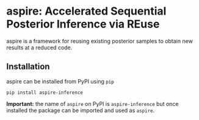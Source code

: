 # aspire: Accelerated Sequential Posterior Inference via REuse

aspire is a framework for reusing existing posterior samples to obtain new results at a reduced code.

## Installation

aspire can be installed from PyPI using `pip`

```
pip install aspire-inference
```

**Important:** the name of `aspire` on PyPI is `aspire-inference` but once installed
the package can be imported and used as `aspire`.
